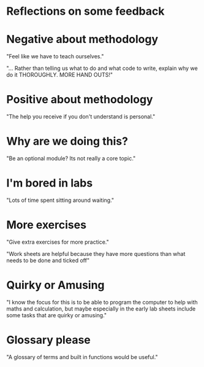 # Reflections on some feedback

# Negative about methodology

"Feel like we have to teach ourselves."

"... Rather than telling us what to do and what code to write, explain why we do it THOROUGHLY. MORE HAND OUTS!"

# Positive about methodology

"The help you receive if you don't understand is personal."

# Why are we doing this?

"Be an optional module? Its not really a core topic."

# I'm bored in labs

"Lots of time spent sitting around waiting."

# More exercises

"Give extra exercises for more practice."

"Work sheets are helpful because they have more questions than what needs to be done and ticked off"

# Quirky or Amusing

"I know the focus for this is to be able to program the computer to help with maths and calculation, but maybe especially in the early lab sheets include some tasks that are quirky or amusing."

# Glossary please

"A glossary of terms and built in functions would be useful."

